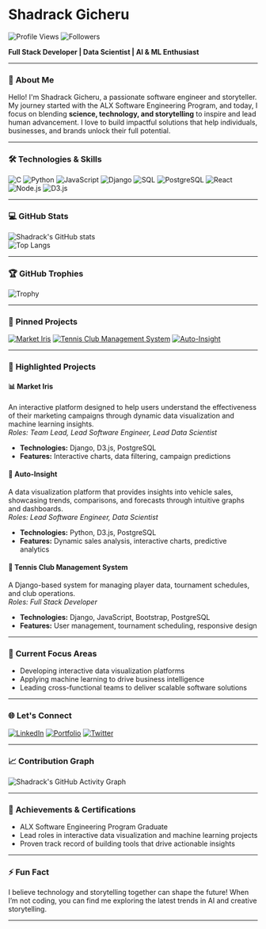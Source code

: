  # **Shadrack Gicheru**  
![Profile Views](https://komarev.com/ghpvc/?username=Shakha12&color=blueviolet&style=flat-square) ![Followers](https://img.shields.io/github/followers/Shakha12?style=flat-square&color=green)

**Full Stack Developer | Data Scientist | AI & ML Enthusiast**

---

### 🌟 **About Me**
Hello! I'm Shadrack Gicheru, a passionate software engineer and storyteller. My journey started with the ALX Software Engineering Program, and today, I focus on blending **science, technology, and storytelling** to inspire and lead human advancement. I love to build impactful solutions that help individuals, businesses, and brands unlock their full potential.

---

### 🛠️ **Technologies & Skills**
![C](https://img.shields.io/badge/-C-00599C?style=flat-square&logo=c&logoColor=white)
![Python](https://img.shields.io/badge/-Python-3776AB?style=flat-square&logo=python&logoColor=white)
![JavaScript](https://img.shields.io/badge/-JavaScript-F7DF1E?style=flat-square&logo=javascript&logoColor=black)
![Django](https://img.shields.io/badge/-Django-092E20?style=flat-square&logo=django&logoColor=white)
![SQL](https://img.shields.io/badge/-SQL-4479A1?style=flat-square&logo=postgresql&logoColor=white)
![PostgreSQL](https://img.shields.io/badge/-PostgreSQL-4169E1?style=flat-square&logo=postgresql&logoColor=white)
![React](https://img.shields.io/badge/-React-61DAFB?style=flat-square&logo=react&logoColor=black)
![Node.js](https://img.shields.io/badge/-Node.js-339933?style=flat-square&logo=node.js&logoColor=white)
![D3.js](https://img.shields.io/badge/-D3.js-F9A03C?style=flat-square&logo=d3.js&logoColor=white)

---

### 💻 **GitHub Stats**

![Shadrack's GitHub stats](https://github-readme-stats.vercel.app/api?username=Shakha12&show_icons=true&theme=radical)  
![Top Langs](https://github-readme-stats.vercel.app/api/top-langs/?username=Shakha12&layout=compact&theme=radical)

---

### 🏆 **GitHub Trophies**

![Trophy](https://github-profile-trophy.vercel.app/?username=Shakha12&theme=radical&margin-w=15&margin-h=15)

---

### 📂 **Pinned Projects**

[![Market Iris](https://github-readme-stats.vercel.app/api/pin/?username=Shakha12&repo=market-iris&theme=radical)](https://github.com/Shakha12/market-iris)
[![Tennis Club Management System](https://github-readme-stats.vercel.app/api/pin/?username=Shakha12&repo=tennis-club-management&theme=radical)](https://github.com/Shakha12/tennis-club-management)
[![Auto-Insight](https://github-readme-stats.vercel.app/api/pin/?username=Shakha12&repo=auto-insight&theme=radical)](https://github.com/Shakha12/auto-insight)

---

### 🚀 **Highlighted Projects**

#### **📊 Market Iris**
An interactive platform designed to help users understand the effectiveness of their marketing campaigns through dynamic data visualization and machine learning insights.  
*Roles: Team Lead, Lead Software Engineer, Lead Data Scientist*  
- **Technologies:** Django, D3.js, PostgreSQL
- **Features:** Interactive charts, data filtering, campaign predictions

#### **🚗 Auto-Insight**
A data visualization platform that provides insights into vehicle sales, showcasing trends, comparisons, and forecasts through intuitive graphs and dashboards.  
*Roles: Lead Software Engineer, Data Scientist*  
- **Technologies:** Python, D3.js, PostgreSQL
- **Features:** Dynamic sales analysis, interactive charts, predictive analytics

#### **🎾 Tennis Club Management System**
A Django-based system for managing player data, tournament schedules, and club operations.  
*Roles: Full Stack Developer*  
- **Technologies:** Django, JavaScript, Bootstrap, PostgreSQL
- **Features:** User management, tournament scheduling, responsive design

---

### 🏅 **Current Focus Areas**
- Developing interactive data visualization platforms
- Applying machine learning to drive business intelligence
- Leading cross-functional teams to deliver scalable software solutions

---

### 🌐 **Let's Connect**
[![LinkedIn](https://img.shields.io/badge/-LinkedIn-0077B5?style=flat-square&logo=linkedin&logoColor=white)](https://www.linkedin.com/in/shadrackgicheru) 
[![Portfolio](https://img.shields.io/badge/Portfolio-shadrackgicheru.dev-blue?style=flat-square)](https://shadrackgicheru.dev)
[![Twitter](https://img.shields.io/badge/-Twitter-1DA1F2?style=flat-square&logo=twitter&logoColor=white)](https://twitter.com/shadrackgicheru)

---

### 📈 **Contribution Graph**
![Shadrack's GitHub Activity Graph](https://github-readme-activity-graph.cyclic.app/graph?username=Shakha12&theme=redical)

---

### 🌟 **Achievements & Certifications**
- ALX Software Engineering Program Graduate
- Lead roles in interactive data visualization and machine learning projects
- Proven track record of building tools that drive actionable insights

---

### ⚡ **Fun Fact**
I believe technology and storytelling together can shape the future! When I’m not coding, you can find me exploring the latest trends in AI and creative storytelling.

---

